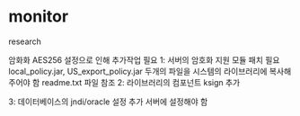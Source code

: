 # monitor
research

암화화 AES256 설정으로 인해 추가작업 필요
1: 서버의 암호화 지원 모듈 패치 필요
	local_policy.jar, US_export_policy.jar 두개의 파일을 시스템의 라이브러리에 복사해 주어야 함
	readme.txt 파일 참조
2: 라이브러리의 컴포넌트 ksign 추가

3: 데이터베이스의 jndi/oracle 설정 추가
	서버에 설정해야 함

